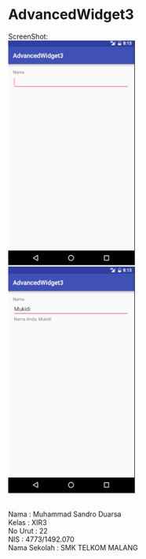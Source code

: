 # AdvancedWidget3

ScreenShot:
<br><img src="https://github.com/LelakiTamvan/AdvancedWidget3/blob/master/aw3%201.PNG"/>
<br><img src="https://github.com/LelakiTamvan/AdvancedWidget3/blob/master/aw3%202.PNG"/>


<br>Nama          : Muhammad Sandro Duarsa
<br>Kelas         : XIR3
<br>No Urut       : 22
<br>NIS           : 4773/1492.070
<br>Nama Sekolah  : SMK TELKOM MALANG
